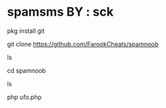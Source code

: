 # spamsms BY : sck

pkg install git

git clone https://github.com/FarookCheats/spamnoob

ls

cd spamnoob

ls

php ufo.php

